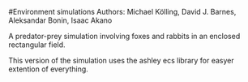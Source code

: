 #Environment simulations
Authors: Michael Kölling, David J. Barnes, Aleksandar Bonin, Isaac Akano

A predator-prey simulation involving foxes and rabbits in
an enclosed rectangular field.

This version of the simulation uses the ashley ecs library for easyer extention of everything.
